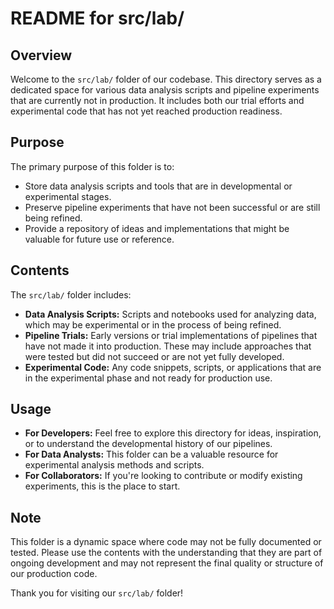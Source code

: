 # README for src/lab/

## Overview

Welcome to the `src/lab/` folder of our codebase. This directory serves as a dedicated space for various data analysis scripts and pipeline experiments that are currently not in production. It includes both our trial efforts and experimental code that has not yet reached production readiness.

## Purpose

The primary purpose of this folder is to:

- Store data analysis scripts and tools that are in developmental or experimental stages.
- Preserve pipeline experiments that have not been successful or are still being refined.
- Provide a repository of ideas and implementations that might be valuable for future use or reference.

## Contents

The `src/lab/` folder includes:

- **Data Analysis Scripts:** Scripts and notebooks used for analyzing data, which may be experimental or in the process of being refined.
- **Pipeline Trials:** Early versions or trial implementations of pipelines that have not made it into production. These may include approaches that were tested but did not succeed or are not yet fully developed.
- **Experimental Code:** Any code snippets, scripts, or applications that are in the experimental phase and not ready for production use.

## Usage

- **For Developers:** Feel free to explore this directory for ideas, inspiration, or to understand the developmental history of our pipelines.
- **For Data Analysts:** This folder can be a valuable resource for experimental analysis methods and scripts.
- **For Collaborators:** If you're looking to contribute or modify existing experiments, this is the place to start.

## Note

This folder is a dynamic space where code may not be fully documented or tested. Please use the contents with the understanding that they are part of ongoing development and may not represent the final quality or structure of our production code.

Thank you for visiting our `src/lab/` folder!